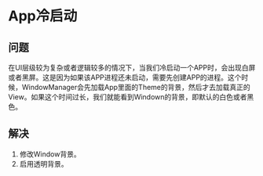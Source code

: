 # App冷启动

## 问题
在UI层级较为复杂或者逻辑较多的情况下，当我们冷启动一个APP时，会出现白屏或者黑屏。这是因为如果该APP进程还未启动，需要先创建APP的进程。这个时候，WindowManager会先加载App里面的Theme的背景，然后才去加载真正的View。如果这个时间过长，我们就能看到Windown的背景，即默认的白色或者黑色。


## 解决
1. 修改Window背景。
2. 启用透明背景。

